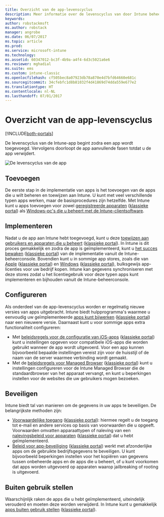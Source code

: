 ```yaml
---
title: Overzicht van de app-levenscyclus
description: Meer informatie over de levenscyclus van door Intune beheerde apps; van het toevoegen tot het moment waarop ze buiten gebruik worden gesteld.
keywords: 
author: robstackmsft
ms.author: robstack
manager: angrobe
ms.date: 06/07/2017
ms.topic: article
ms.prod: 
ms.service: microsoft-intune
ms.technology: 
ms.assetid: 60347012-bc3f-4b9a-a4f4-6d3c5021a6e6
ms.reviewer: mghadial
ms.suite: ems
ms.custom: intune-classic
ms.openlocfilehash: cf505bec8a07923db78a870e4d7bfd64660e681c
ms.sourcegitcommit: 34cfebfc1d8b81032f4d41869d74dda559e677e2
ms.translationtype: HT
ms.contentlocale: nl-NL
ms.lasthandoff: 07/01/2017
---
```

# <a name="overview-of-the-app-lifecycle"></a>Overzicht van de app-levenscyclus

[!INCLUDE[both-portals](./includes/note-for-both-portals.md)]

De levenscyclus van de Intune-app begint zodra een app wordt toegevoegd. Vervolgens doorloopt de app aanvullende fasen totdat u de app verwijdert.

![De levenscyclus van de app](./media/app-lifecycle.png "de levenscyclus van de Intune-app")

## <a name="add"></a>Toevoegen

De eerste stap in de implementatie van apps is het toevoegen van de apps die u wilt beheren en toewijzen aan Intune. U kunt met veel verschillende typen apps werken, maar de basisprocedures zijn hetzelfde. Met Intune kunt u apps toevoegen voor zowel [geregistreerde apparaten](apps-add.md) ([klassieke portal](/intune-classic/deploy-use/add-apps-for-mobile-devices-in-microsoft-intune)) als [Windows-pc's die u beheert met de Intune-clientsoftware](/intune-classic/deploy-use/add-apps-for-windows-pcs-in-microsoft-intune).

## <a name="deploy"></a>Implementeren

Nadat u de app aan Intune hebt toegevoegd, kunt u deze [toewijzen aan gebruikers en apparaten die u beheert](apps-deploy.md) ([klassieke portal](/intune-classic/deploy-use/deploy-apps)). In Intune is dit proces gemakkelijk en zodra de app is geïmplementeerd, kunt u [het succes bewaken](apps-monitor.md) ([klassieke portal](/intune-classic/deploy-use/monitor-apps-in-microsoft-intune)) van de implementatie vanuit de Intune-beheerconsole. Bovendien kunt u in sommige app stores, zoals die van [Apple](vpp-apps-ios.md) ([klassieke portal](/intune-classic/deploy-use/manage-ios-apps-you-purchased-through-a-volume-purchase-program-with-microsoft-intune)) en [Windows](windows-store-for-business.md) ([klassieke portal](/intune-classic/deploy-use/manage-apps-you-purchased-from-the-windows-store-for-business-with-microsoft-intune)), bulksgewijs app-licenties voor uw bedrijf kopen. Intune kan gegevens synchroniseren met deze stores zodat u het licentiegebruik voor deze typen apps kunt implementeren en bijhouden vanuit de Intune-beheerconsole.

## <a name="configure"></a>Configureren

Als onderdeel van de app-levenscyclus worden er regelmatig nieuwe versies van apps uitgebracht. Intune biedt hulpprogramma's waarmee u eenvoudig uw geïmplementeerde [apps kunt bijwerken](apps-add.md) ([klassieke portal](/intune-classic/deploy-use/update-apps-using-microsoft-intune)) naar een nieuwere versie. Daarnaast kunt u voor sommige apps extra functionaliteit configureren:
- Met [beleidsregels voor de configuratie van iOS-apps](app-configuration-policies-use-ios.md) ([klassieke portal](/intune-classic/deploy-use/configure-ios-apps-with-mobile-app-configuration-policies-in-microsoft-intune)) kunt u instellingen opgeven voor compatibele iOS-apps die worden gebruikt wanneer de app wordt uitgevoerd. Voor een app kunnen bijvoorbeeld bepaalde instellingen vereist zijn voor de huisstijl of de naam van de server waarmee verbinding wordt gemaakt.
- Met de [beleidsregels voor Managed Browser](app-configuration-managed-browser.md) ([klassieke portal](/intune-classic/deploy-use/manage-internet-access-using-managed-browser-policies)) kunt u instellingen configureren voor de Intune Managed Browser die de standaardbrowser van het apparaat vervangt, en kunt u beperkingen instellen voor de websites die uw gebruikers mogen bezoeken.

## <a name="protect"></a>Beveiligen

Intune biedt tal van manieren om de gegevens in uw apps te beveiligen. De belangrijkste methoden zijn:
- [Voorwaardelijke toegang](conditional-access.md) ([klassieke portal](/intune-classic/deploy-use/restrict-access-to-email-and-o365-services-with-microsoft-intune)): hiermee regelt u de toegang tot e-mail en andere services op basis van voorwaarden die u opgeeft. Voorwaarden omvatten apparaattypen of naleving van een [nalevingsbeleid voor apparaten](device-compliance.md) ([klassieke portal](/intune-classic/deploy-use/introduction-to-device-compliance-policies-in-microsoft-intune)) dat u hebt geïmplementeerd.
- [Beleid voor app-beveiliging](app-protection-policy.md) ([klassieke portal](/intune-classic/deploy-use/protect-app-data-using-mobile-app-management-policies-with-microsoft-intune)) werkt met afzonderlijke apps om de gebruikte bedrijfsgegevens te beveiligen. U kunt bijvoorbeeld beperkingen instellen voor het kopiëren van gegevens tussen onbeheerde apps en de apps die u beheert, of u kunt voorkomen dat apps worden uitgevoerd op apparaten waarop jailbreaking of rooting is uitgevoerd.

## <a name="retire"></a>Buiten gebruik stellen

Waarschijnlijk raken de apps die u hebt geïmplementeerd, uiteindelijk verouderd en moeten deze worden verwijderd. In Intune kunt u gemakkelijk [apps buiten gebruik stellen](device-management.md) ([klassieke portal](/intune-classic/deploy-use/retire-apps-using-microsoft-intune)).
